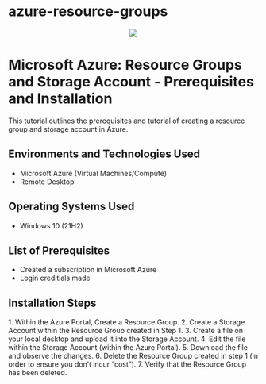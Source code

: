 # azure-resource-groups
<p align="center">
<img src="https://imgur.com/Qt5Ddgu"/>
</p>

<h1>Microsoft Azure: Resource Groups and Storage Account - Prerequisites and Installation</h1>
This tutorial outlines the prerequisites and tutorial of creating a resource group and storage account in Azure. <br />

<h2>Environments and Technologies Used</h2>

- Microsoft Azure (Virtual Machines/Compute)
- Remote Desktop

<h2>Operating Systems Used </h2>

- Windows 10</b> (21H2)

<h2>List of Prerequisites</h2>

- Created a subscription in Microsoft Azure
- Login creditials made

<h2>Installation Steps</h2>

<p>
1. Within the Azure Portal, Create a Resource Group.
2. Create a Storage Account within the Resource Group created in Step 1.
3. Create a file on your local desktop and upload it into the Storage Account.
4. Edit the file within the Storage Account (within the Azure Portal).
5. Download the file and observe the changes.
6. Delete the Resource Group created in step 1 (in order to ensure you don’t incur “cost”).
7. Verify that the Resource Group has been deleted. 
</p>

<br />
